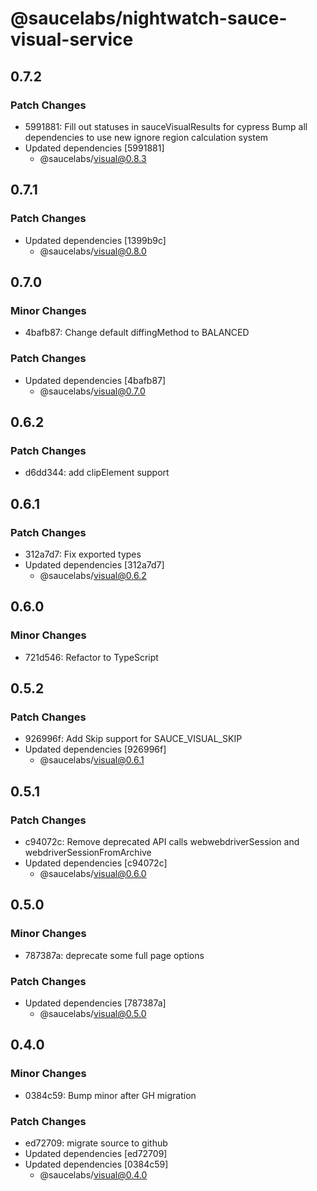 # @saucelabs/nightwatch-sauce-visual-service

## 0.7.2

### Patch Changes

- 5991881: Fill out statuses in sauceVisualResults for cypress
  Bump all dependencies to use new ignore region calculation system
- Updated dependencies [5991881]
  - @saucelabs/visual@0.8.3

## 0.7.1

### Patch Changes

- Updated dependencies [1399b9c]
  - @saucelabs/visual@0.8.0

## 0.7.0

### Minor Changes

- 4bafb87: Change default diffingMethod to BALANCED

### Patch Changes

- Updated dependencies [4bafb87]
  - @saucelabs/visual@0.7.0

## 0.6.2

### Patch Changes

- d6dd344: add clipElement support

## 0.6.1

### Patch Changes

- 312a7d7: Fix exported types
- Updated dependencies [312a7d7]
  - @saucelabs/visual@0.6.2

## 0.6.0

### Minor Changes

- 721d546: Refactor to TypeScript

## 0.5.2

### Patch Changes

- 926996f: Add Skip support for SAUCE_VISUAL_SKIP
- Updated dependencies [926996f]
  - @saucelabs/visual@0.6.1

## 0.5.1

### Patch Changes

- c94072c: Remove deprecated API calls webwebdriverSession and webdriverSessionFromArchive
- Updated dependencies [c94072c]
  - @saucelabs/visual@0.6.0

## 0.5.0

### Minor Changes

- 787387a: deprecate some full page options

### Patch Changes

- Updated dependencies [787387a]
  - @saucelabs/visual@0.5.0

## 0.4.0

### Minor Changes

- 0384c59: Bump minor after GH migration

### Patch Changes

- ed72709: migrate source to github
- Updated dependencies [ed72709]
- Updated dependencies [0384c59]
  - @saucelabs/visual@0.4.0
